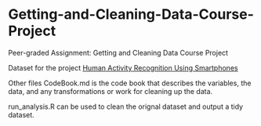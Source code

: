 # Getting-and-Cleaning-Data-Course-Project

Peer-graded Assignment: Getting and Cleaning Data Course Project

Dataset for the project
[Human Activity Recognition Using Smartphones](https://d396qusza40orc.cloudfront.net/getdata%2Fprojectfiles%2FUCI%20HAR%20Dataset.zip)

Other files
CodeBook.md is the code book that describes the variables, the data, and any transformations or work for cleaning up the data.

run_analysis.R can be used to clean the orignal dataset and output a tidy dataset.
